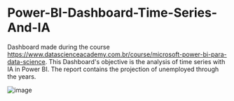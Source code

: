 # Power-BI-Dashboard-Time-Series-And-IA
Dashboard made during the course https://www.datascienceacademy.com.br/course/microsoft-power-bi-para-data-science. This Dashboard's objective is the analysis of time series with IA in Power BI. The report contains the projection of unemployed through the years.

![image](https://user-images.githubusercontent.com/114714846/194686601-c719df22-6d25-41ec-a4e4-d05d21e2cf3f.png)

